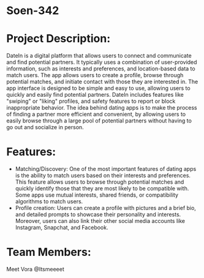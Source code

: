 # Soen-342

# Project Description:

DateIn is a digital platform that allows users to connect and communicate and find potential partners. It typically uses a combination of user-provided information, such as interests and preferences, and location-based data to match users. The app allows users to create a profile, browse through potential matches, and initiate contact with those they are interested in. The app interface is designed to be simple and easy to use, allowing users to quickly and easily find potential partners. DateIn includes features like "swiping" or "liking" profiles, and safety features to report or block inappropriate behavior. The idea behind dating apps is to make the process of finding a partner more efficient and convenient, by allowing users to easily browse through a large pool of potential partners without having to go out and socialize in person.

# Features:

- Matching/Discovery: One of the most important features of dating apps is the ability to match users based on their interests and preferences. This feature allows users to browse through potential matches and quickly identify those that they are most likely to be compatible with. Some apps use mutual interests, shared friends, or compatibility algorithms to match users.
- Profile creation: Users can create a profile with pictures and a brief bio, and detailed prompts to showcase their personality and interests. Moreover, users can also link their other social media accounts like Instagram, Snapchat, and Facebook.

# Team Members:

Meet Vora @Itsmeeeet

